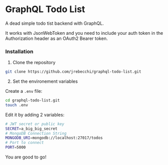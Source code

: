 # GraphQL Todo List

A dead simple todo tist backend with GraphQL. 

It works with JsonWebToken and you need to include your auth token in the Authorization header as an OAuth2 Bearer token.

### Installation

1. Clone the repository

```bash
git clone https://github.com/jrebecchi/graphql-todo-list.git
```

2. Set the environement variables

Create a `.env` file:

```bash
cd graphql-todo-list.git
touch .env
```

Edit it by adding 2 variables:
```bash
# JWT secret or public key
SECRET=a_big_big_secret
# MongoDB Connection String
MONGODB_URI=mongodb://localhost:27017/todos
# Port to connect
PORT=5000
```

You are good to go!
